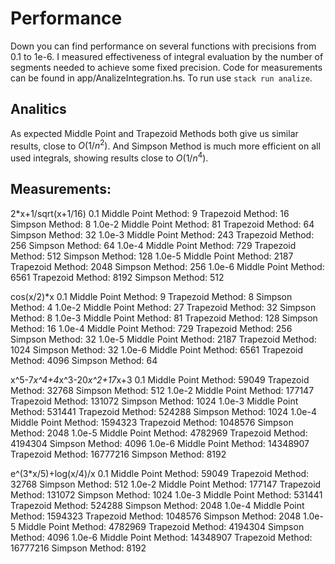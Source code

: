 # Performance

Down you can find performance on several functions with precisions from 0.1 to 1e-6. I measured effectiveness of integral evaluation by the number of segments needed to achieve some fixed precision. Code for measurements can be found in app/AnalizeIntegration.hs. To run use `stack run analize`.

## Analitics

As expected Middle Point and Trapezoid Methods both give us similar results, close to $O(1/n^2)$. And Simpson Method is much more efficient on all used integrals, showing results close to $O(1/n^4)$.

## Measurements:

2*x+1/sqrt(x+1/16)
0.1
Middle Point Method: 9
Trapezoid Method: 16
Simpson Method: 8
1.0e-2
Middle Point Method: 81
Trapezoid Method: 64
Simpson Method: 32
1.0e-3
Middle Point Method: 243
Trapezoid Method: 256
Simpson Method: 64
1.0e-4
Middle Point Method: 729
Trapezoid Method: 512
Simpson Method: 128
1.0e-5
Middle Point Method: 2187
Trapezoid Method: 2048
Simpson Method: 256
1.0e-6
Middle Point Method: 6561
Trapezoid Method: 8192
Simpson Method: 512

cos(x/2)*x
0.1
Middle Point Method: 9
Trapezoid Method: 8
Simpson Method: 4
1.0e-2
Middle Point Method: 27
Trapezoid Method: 32
Simpson Method: 8
1.0e-3
Middle Point Method: 81
Trapezoid Method: 128
Simpson Method: 16
1.0e-4
Middle Point Method: 729
Trapezoid Method: 256
Simpson Method: 32
1.0e-5
Middle Point Method: 2187
Trapezoid Method: 1024
Simpson Method: 32
1.0e-6
Middle Point Method: 6561
Trapezoid Method: 4096
Simpson Method: 64

x^5-7*x^4+4*x^3-20*x^2+17*x+3
0.1
Middle Point Method: 59049
Trapezoid Method: 32768
Simpson Method: 512
1.0e-2
Middle Point Method: 177147
Trapezoid Method: 131072
Simpson Method: 1024
1.0e-3
Middle Point Method: 531441
Trapezoid Method: 524288
Simpson Method: 1024
1.0e-4
Middle Point Method: 1594323
Trapezoid Method: 1048576
Simpson Method: 2048
1.0e-5
Middle Point Method: 4782969
Trapezoid Method: 4194304
Simpson Method: 4096
1.0e-6
Middle Point Method: 14348907
Trapezoid Method: 16777216
Simpson Method: 8192

e^(3*x/5)+log(x/4)/x
0.1
Middle Point Method: 59049
Trapezoid Method: 32768
Simpson Method: 512
1.0e-2
Middle Point Method: 177147
Trapezoid Method: 131072
Simpson Method: 1024
1.0e-3
Middle Point Method: 531441
Trapezoid Method: 524288
Simpson Method: 2048
1.0e-4
Middle Point Method: 1594323
Trapezoid Method: 1048576
Simpson Method: 2048
1.0e-5
Middle Point Method: 4782969
Trapezoid Method: 4194304
Simpson Method: 4096
1.0e-6
Middle Point Method: 14348907
Trapezoid Method: 16777216
Simpson Method: 8192